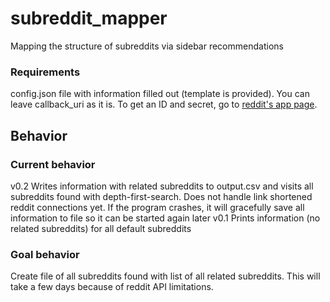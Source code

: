 # subreddit_mapper
Mapping the structure of subreddits via sidebar recommendations

### Requirements
config.json file with information filled out (template is provided). You can leave callback_uri as it is.
To get an ID and secret, go to [reddit's app page](https://www.reddit.com/prefs/apps/).

## Behavior

### Current behavior
v0.2
Writes information with related subreddits to output.csv and visits all subreddits found with depth-first-search. Does not handle link shortened reddit connections yet. If the program crashes, it will gracefully save all information to file so it can be started again later
v0.1
Prints information (no related subreddits) for all default subreddits

### Goal behavior
Create file of all subreddits found with list of all related subreddits. This will take a few days because of reddit API limitations.
